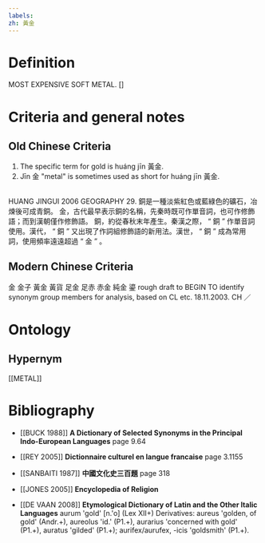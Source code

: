 ```yaml
---
labels: 
zh: 黃金
---
```


# Definition
MOST EXPENSIVE SOFT METAL. []
# Criteria and general notes
## Old Chinese Criteria
1. The specific term for gold is huáng jīn 黃金.
2. Jīn 金 "metal" is sometimes used as short for huáng jīn 黃金.
## 
HUANG JINGUI 2006
GEOGRAPHY 29. 銅是一種淡紫紅色或藍綠色的礦石，冶煉後可成青銅。
金，古代最早表示銅的名稱，先秦時既可作單音詞，也可作修飾語；而到漢朝僅作修飾語。
銅，約從春秋末年產生。秦漢之際， “ 銅 ” 作單音詞使用。漢代， “ 銅 ” 又出現了作詞組修飾語的新用法。漢世， “ 銅 ” 成為常用詞，使用頻率遠遠超過 “ 金 ” 。
## Modern Chinese Criteria
金
金子
黃金
黃貨
足金
足赤
赤金
純金
鎏
rough draft to BEGIN TO identify synonym group members for analysis, based on CL etc. 18.11.2003. CH ／
# Ontology

## Hypernym
[[METAL]]
# Bibliography
- [[BUCK 1988]]
**A Dictionary of Selected Synonyms in the Principal Indo-European Languages** page 9.64

- [[REY 2005]]
**Dictionnaire culturel en langue francaise** page 3.1155

- [[SANBAITI 1987]]
**中國文化史三百題** page 318

- [[JONES 2005]]
**Encyclopedia of Religion** 

- [[DE VAAN 2008]]
**Etymological Dictionary of Latin and the Other Italic Languages** 
aurum 'gold' [n.'o] (Lex XII+)
Derivatives: aureus 'golden, of gold' (Andr.+), aureolus 'id.' (P1.+), aurarius
'concerned with gold' (P1.+), auratus 'gilded' (P1.+); aurifex/aurufex, -icis 'goldsmith'
(P1.+).